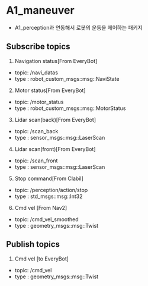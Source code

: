 # A1_maneuver

- A1_perception과 연동해서 로봇의 운동을 제어하는 패키지

## Subscribe topics

1. Navigation status[From EveryBot]
- topic: /navi_datas
- type : robot_custom_msgs::msg::NaviState

2. Motor status[From EveryBot]
- topic: /motor_status
- type : robot_custom_msgs::msg::MotorStatus

3. Lidar scan(back)[From EveryBot]
- topic: /scan_back
- type : sensor_msgs::msg::LaserScan

4. Lidar scan(front)[From EveryBot]
- topic: /scan_front
- type : sensor_msgs::msg::LaserScan

5. Stop command[From Clabil]
- topic: /perception/action/stop
- type : std_msgs::msg::Int32

6. Cmd vel [From Nav2]
- topic: /cmd_vel_smoothed
- type : geometry_msgs::msg::Twist


## Publish topics
1. Cmd vel [to EveryBot]
- topic: /cmd_vel
- type : geometry_msgs::msg::Twist
